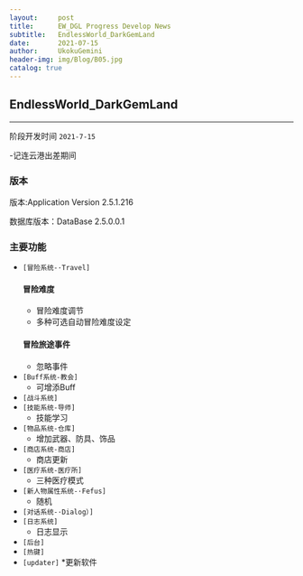 ```yaml
---
layout:     post
title:      EW_DGL Progress Develop News
subtitle:   EndlessWorld_DarkGemLand
date:       2021-07-15
author:     UkokuGemini
header-img: img/Blog/B05.jpg
catalog: true
---
```




## EndlessWorld_DarkGemLand
---
阶段开发时间 `2021-7-15`

-记连云港出差期间

### 版本
版本:Application Version 2.5.1.216
    
数据库版本：DataBase 2.5.0.0.1

### 主要功能
+ `[冒险系统-·Travel]`
    #### 冒险难度
    * 冒险难度调节
    * 多种可选自动冒险难度设定
    #### 冒险旅途事件
    * 忽略事件
+ `[Buff系统-教会]`
    * 可增添Buff
+ `[战斗系统]`
+ `[技能系统-导师]`
    * 技能学习
+ `[物品系统-仓库]`
    * 增加武器、防具、饰品
+ `[商店系统-商店]` 
    * 商店更新
+ `[医疗系统-医疗所]`
    * 三种医疗模式
+ `[新人物属性系统-·Fefus]`
    * 随机
+ `[对话系统-·Dialog）]`
+ `[日志系统]`
    * 日志显示
+ `[后台]`
+ `[热键]`
+ `[updater]`
    *更新软件